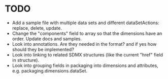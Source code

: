 # TODO

- Add a sample file with multiple data sets and different dataSetActions: replace, delete, update.
- Change the "components" field to array so that the dimensions have an order. Update docs and samples.
- Look into annotations. Are they needed in the format? and if yes how should they be implemented?
- Look into linking to related SDMX structures (like the current "href" field in structure).
- Look into grouping fields in packaging into dimensions and attributes, e.g. packaging.dimensions.dataSet.

